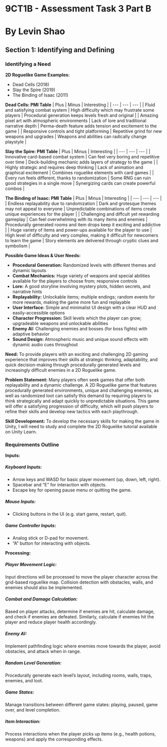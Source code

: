 # **9CT1B - Assessment Task 3 Part B**
# **By Levin Shao**
## **Section 1: Identifying and Defining**
### **Identifying a Need**
**2D Roguelike Game Examples:**
- Dead Cells (2018)
- Slay the Spire (2019)
- The Binding of Isaac (2011)

**Dead Cells: PMI Table**
| Plus | Minus | Interesting |
| --- | --- | --- |
| Fluid and satisfying combat system | High difficulty which may frustrate some players | Procedural generation keeps levels fresh and original |
| Amazing pixel art with atmospheric environments | Lack of lore and traditional narrative depth | Perma-death feature adds tension and excitement to the game |
| Responsive controls and tight platforming | Repetitive grind for new weapons and upgrades | Weapons and abilities can radically change playstyle |

**Slay the Spire: PMI Table**
| Plus | Minus | Interesting |
| --- | --- | --- |
| Innovative card-based combat system | Can feel very boring and repetitive over time | Deck-building mechanic adds layers of strategy to the game |
| Highly strategic and requires deep thinking | Lack of animation and graphical excitement | Combines roguelike elements with card games |
| Every run feels different, thanks to randomization | Some RNG can ruin good strategies in a single move | Synergizing cards can create powerful combos |

**The Binding of Isaac: PMI Table**
| Plus | Minus | Interesting |
| --- | --- | --- |
| Endless replayability due to randomization | Dark and grotesque themes may not appeal to everyone | Unpredictable combinations of items create unique experiences for the player |
| Challenging and diffcult yet rewarding gameplay | Can feel overwhelming with its many items and enemies | Procedurally generated rooms and item drops keep it exciting and addictive |
| Huge variety of items and power-ups available for the player to use | High level of difficulty and very complex, making it difficult for newcomers to learn the game | Story elements are delivered through cryptic clues and symbolism |

**Possible Game Ideas & User Needs:**
- **Procedural Generation:** Randomized levels with different themes and dynamic layouts
- **Combat Mechanics:** Huge variety of weapons and special abilities available for the players to choose from; responsive controls
- **Lore:** A good storyline involving mystery plots, hidden secrets, and narrative hints
- **Replayability:** Unlockable items; multiple endings; random events for more rewards, making the game more fun and replayable
- **User Interface:** Simple and minimalist UI design with a clear HUD and easily-accessible options
- **Character Progression:** Skill levels which the player can grow; upgradeable weapons and unlockable abilities
- **Enemy AI:** Challenging enemies and bosses (for boss fights) with adaptive behavior
- **Sound Design:** Atmospheric music and unique sound effects with dynamic audio cues throughout

**Need:** To provide players with an exciting and challenging 2D gaming experience that improves their skills at strategic thinking, adaptability, and quick decision-making through procedurally generated levels and increasingly difficult enemies in a 2D Roguelike game.

**Problem Statement:** Many players often seek games that offer both replayability and a dynamic challenge. A 2D Roguelike game that features procedurally generated environments, unique and challenging enemies, as well as randomized loot can satisfy this demand by requiring players to think strategically and adapt quickly to unpredictable situations. This game will offer a satisfying progression of difficulty, which will push players to refine their skills and develop new tactics with each playthrough.

**Skill Development:** To develop the necessary skills for making the game in Unity, I will need to study and complete the 2D Roguelike tutorial available on Unity Learn.
### **Requirements Outline**
**Inputs:**
##### Keyboard Inputs:
- Arrow keys and WASD for basic player movement (up, down, left, right).
- Spacebar and “E” for interaction with objects.
- Escape key for opening pause menu or quitting the game.
##### Mouse Inputs:
- Clicking buttons in the UI (e.g. start game, restart, quit).
##### Game Controller Inputs:
- Analog stick or D-pad for movement.
- “A” button for interacting with objects.

**Processing:**

##### Player Movement Logic:
Input directions will be processed to move the player character across the grid-based roguelike map. Collision detection with obstacles, walls, and enemies should also be implemented.

##### Combat and Damage Calculation:
Based on player attacks, determine if enemies are hit, calculate damage, and check if enemies are defeated. Similarly, calculate if enemies hit the player and reduce player health accordingly.

##### Enemy AI:
Implement pathfinding logic where enemies move towards the player, avoid obstacles, and attack when in range.

##### Random Level Generation:
Procedurally generate each level’s layout, including rooms, walls, traps, enemies, and loot.

##### Game States:
Manage transitions between different game states: playing, paused, game over, and level completion.

##### Item Interaction:
Process interactions when the player picks up items (e.g., health potions, weapons) and apply the corresponding effects.